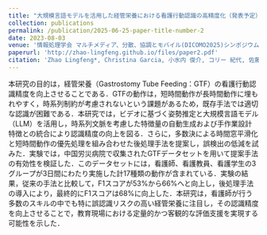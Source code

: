 ```yaml
---
title: "大規模言語モデルを活用した経管栄養における看護行動認識の高精度化（発表予定）"
collection: publications
permalink: /publication/2025-06-25-paper-title-number-2
date: 2023-08-03
venue: '情報処理学会 マルチメディア、分散、協調とモバイル(DICOMO2025)シンポジウム（発表予定）'
paperurl: 'http://zhao-lingfeng.github.io/files/paper2.pdf'
citation: 'Zhao Lingfeng*, Christina Garcia, 小水内 俊介, コリー 紀代, 佐藤 敦子, 河内山 真由美, 那須 敏子, 井上 創造'
---
```


本研究の目的は，経管栄養（Gastrostomy Tube Feeding：GTF）の看護行動認識精度を向上させることである．GTFの動作は，短時間動作が長時間動作に埋もれやすく，時系列制約が考慮されないという課題があるため，既存手法では適切な認識が困難である．本研究では，ビデオに基づく姿勢推定と大規模言語モデル（LLM）を活用し，時系列文脈を考慮した特徴量の自動生成および手作業設計特徴との統合により認識精度の向上を図る．さらに，多数決による時間窓平滑化と短時間動作の優先処理を組み合わせた後処理手法を提案し，誤検出の低減を試みた．実験では，中国労災病院で収集されたGTFデータセットを用いて提案手法の有効性を検証した．このデータセットには，看護師、看護教員、看護学生の3グループが3日間にわたり実施した計17種類の動作が含まれている．実験の結果，従来の手法と比較して，F1スコアが53%から66%へと向上し，後処理手法の導入により，最終的にF1スコアは68%に向上した．本研究は，看護師が行う多数のスキルの中でも特に誤認識リスクの高い経管栄養に注目し，その認識精度を向上させることで，教育現場における定量的かつ客観的な評価支援を実現する可能性を示した．
